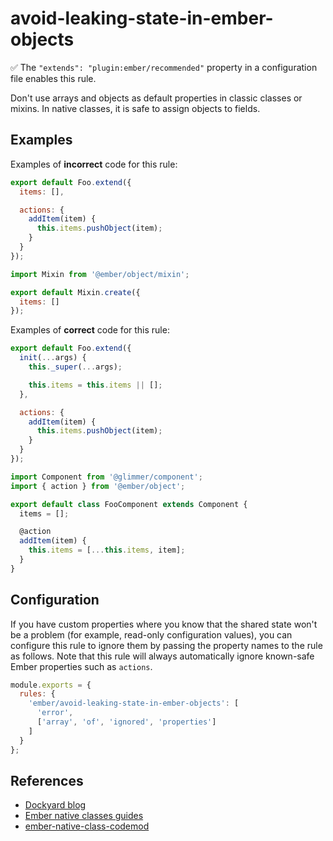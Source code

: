 # avoid-leaking-state-in-ember-objects

✅ The `"extends": "plugin:ember/recommended"` property in a configuration file enables this rule.

Don't use arrays and objects as default properties in classic classes or mixins. In native classes, it is safe to assign objects to fields.

## Examples

Examples of **incorrect** code for this rule:

```js
export default Foo.extend({
  items: [],

  actions: {
    addItem(item) {
      this.items.pushObject(item);
    }
  }
});
```

```js
import Mixin from '@ember/object/mixin';

export default Mixin.create({
  items: []
});
```

Examples of **correct** code for this rule:

```js
export default Foo.extend({
  init(...args) {
    this._super(...args);

    this.items = this.items || [];
  },

  actions: {
    addItem(item) {
      this.items.pushObject(item);
    }
  }
});
```

```js
import Component from '@glimmer/component';
import { action } from '@ember/object';

export default class FooComponent extends Component {
  items = [];

  @action
  addItem(item) {
    this.items = [...this.items, item];
  }
}
```

## Configuration

If you have custom properties where you know that the shared state won't be a problem (for example, read-only configuration values), you can configure this rule to ignore them by passing the property names to the rule as follows. Note that this rule will always automatically ignore known-safe Ember properties such as `actions`.

```js
module.exports = {
  rules: {
    'ember/avoid-leaking-state-in-ember-objects': [
      'error',
      ['array', 'of', 'ignored', 'properties']
    ]
  }
};
```

## References

- [Dockyard blog](https://dockyard.com/blog/2015/09/18/ember-best-practices-avoid-leaking-state-into-factories)
- [Ember native classes guides](https://guides.emberjs.com/release/upgrading/current-edition/native-classes/)
- [ember-native-class-codemod](https://github.com/ember-codemods/ember-native-class-codemod)
